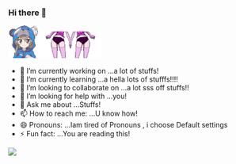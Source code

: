 ### Hi there 👋
![](https://github.com/varanofficial/varanofficial/blob/main/animegirl%20jiggle.gif)![](https://github.com/varanofficial/varanofficial/blob/main/animejiggle.gif)
- 🔭 I’m currently working on ...a lot of stuffs!
- 🌱 I’m currently learning ...a hella lots of stufffs!!!!
- 👯 I’m looking to collaborate on ...a lot sss off stuffs!!
- 🤔 I’m looking for help with ...you!
- 💬 Ask me about ...Stuffs!
- 📫 How to reach me: ...U know how!
- 😄 Pronouns: ...Iam tired of Pronouns , i choose Default settings
- ⚡ Fun fact: ...You are reading this!

![](https://github.com/varanofficial/varanofficial/blob/main/DALL%C2%B7E%20Picture%20a%20vast%20and%20awe-inspiring%20universe%2C%20stretching%20across%20the%20infinite%20expanse%20of%20space.%20Stars%20twinkle%20like%20diamonds%20in%20the%20velvety%20darkness%2C%20form.png)
<!--COMMENTS
**varanofficial/varanofficial** is a ✨ _special_ ✨ repository because its `README.md` (this file) appears on your GitHub profile.

Here are some ideas to get you started:

- 🔭 I’m currently working on ...a lot of stuffs!
- 🌱 I’m currently learning ...a hella lots of stufffs!!!!
- 👯 I’m looking to collaborate on ...a lot sss off stuffs!!
- 🤔 I’m looking for help with ...you!
- 💬 Ask me about ...Stuffs!
- 📫 How to reach me: ...U know how!
- 😄 Pronouns: ...Iam tired of Pronouns , i choose Default settings
- ⚡ Fun fact: ...You are reding this!
-->
